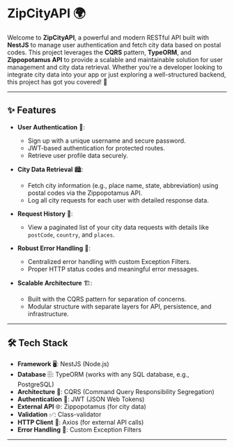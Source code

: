 # ZipCityAPI 🌍

Welcome to **ZipCityAPI**, a powerful and modern RESTful API built with **NestJS** to manage user authentication and fetch city data based on postal codes. This project leverages the **CQRS** pattern, **TypeORM**, and **Zippopotamus API** to provide a scalable and maintainable solution for user management and city data retrieval. Whether you're a developer looking to integrate city data into your app or just exploring a well-structured backend, this project has got you covered! 🚀

---

## ✨ Features

- **User Authentication** 🔐:
  - Sign up with a unique username and secure password.
  - JWT-based authentication for protected routes.
  - Retrieve user profile data securely.

- **City Data Retrieval** 🏙️:
  - Fetch city information (e.g., place name, state, abbreviation) using postal codes via the Zippopotamus API.
  - Log all city requests for each user with detailed response data.

- **Request History** 📜:
  - View a paginated list of your city data requests with details like `postCode`, `country`, and `places`.

- **Robust Error Handling** 🚨:
  - Centralized error handling with custom Exception Filters.
  - Proper HTTP status codes and meaningful error messages.

- **Scalable Architecture** 🏗️:
  - Built with the CQRS pattern for separation of concerns.
  - Modular structure with separate layers for API, persistence, and infrastructure.

---

## 🛠️ Tech Stack

- **Framework** 🖥️: NestJS (Node.js)
- **Database** 🗄️: TypeORM (works with any SQL database, e.g., PostgreSQL)
- **Architecture** 📐: CQRS (Command Query Responsibility Segregation)
- **Authentication** 🔑: JWT (JSON Web Tokens)
- **External API** 🌐: Zippopotamus (for city data)
- **Validation** ✅: Class-validator
- **HTTP Client** 📡: Axios (for external API calls)
- **Error Handling** 🚨: Custom Exception Filters

---
